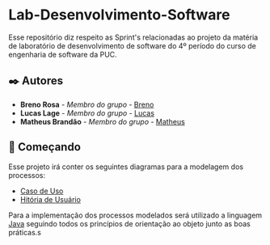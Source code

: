 # Lab-Desenvolvimento-Software

Esse repositório diz respeito as Sprint's relacionadas ao projeto da matéria de laboratório de desenvolvimento de software do 4º período do curso de engenharia de software da PUC.

## ✒️ Autores

- **Breno Rosa** - _Membro do grupo_ - [Breno](https://github.com/Breno1210)
- **Lucas Lage** - _Membro do grupo_ - [Lucas](https://github.com/LucasLS02)
- **Matheus Brandão** - _Membro do grupo_ - [Matheus](https://github.com/Matheusbfreire)

## 🚀 Começando

Esse projeto irá conter os seguintes diagramas para a modelagem dos processos:

- [Caso de Uso](https://en.wikipedia.org/wiki/Use_case_diagram)
- [Hitória de Usuário](https://en.wikipedia.org/wiki/User_story)

Para a implementação dos processos modelados será utilizado a linguagem [Java](https://www.java.com/en/) seguindo todos os princípios de orientação ao objeto junto as boas práticas.s
